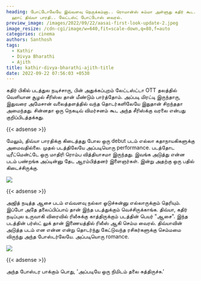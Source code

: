 ```yaml
---
heading: போட்டோலேயே இவ்வளவு நெருக்கம்னா.. ரொமான்ஸ் சும்மா அள்ளுது கதிர் கூட..
  ஹாட் திவ்யா பாரதி.. லேட்டஸ்ட் போட்டோஸ் வைரல்.
preview_image: /images/2022/09/22/aasai-first-look-update-2.jpeg
image_resize: /cdn-cgi/image/w=640,fit=scale-down,q=80,f=auto
categories: cinema
authors: Santhosh
tags:
  - Kathir
  - Divya Bharathi
  - Ajith
title: kathir-divya-bharathi-ajith-title
date: 2022-09-22 07:56:03 +0530
---
```



கதிர் பிகில் படத்துல நடிச்சாரு, பின் அதுக்கப்புறம் லேட்டஸ்ட்டா OTT தலத்தில் வெளியான சூழல் சீரிஸ்ல தான் மீண்டும் பார்த்தோம். அப்படி மிரட்டி இருந்தாரு, இதுவரை அமேசான் வலைத்தளத்தில் வந்த தொடர்களிலேயே இதுதான் சிறந்ததா அமைந்தது. சின்னதா ஒரு நெகடிவ் விமர்சனம் கூட அந்த சீரிஸ்க்கு வரலை என்பது குறிப்பிடத்தக்கது.

{{< adsense >}}

மேலும், திவ்யா பாரதிக்கு கிடைத்தது போல ஒரு debut படம் எல்லா கதாநாயகிகளுக்கு அமைவதில்லை. முதல் படத்திலேயே அப்படியொரு performance. படத்தோட டிரீட்மென்ட்டே ஒரு மாதிரி ரொம்ப வித்தியாசமா இருந்தது. இவங்க அடுத்து என்ன படம் பண்றங்க அப்டின்னு தேட ஆரம்பித்தனர் இளைஞர்கள். இன்று அதற்கு ஒரு பதில் கிடைச்சிருக்கு. 

![](/images/2022/09/22/aasai-first-look-update-1.jpeg)

{{< adsense >}}

அஜித் நடித்த ஆசை படம் எவ்வளவு நல்லா ஓடுச்சுன்னு எல்லாருக்கும் தெரியும். இப்போ அதே தலைப்பிப்பாய் தான் இந்த படத்துக்கும் வெச்சிருக்காங்க. திவ்யா, கதிர் நடிப்புல உருவாகி விரைவில் ரிலீசுக்கு காத்திருக்கும் படத்தின் பெயர் "ஆசை". இந்த படத்தின் பர்ஸ்ட் லுக் தான் இணையத்தில் ரிலீஸ் ஆகி செம்ம வைரல். திவ்யாவின் அடுத்த படம் என என்ன என்று தொடர்ந்து கேட்டுவந்த ரசிகர்களுக்கு செம்மமை விருந்து அந்த போஸ்டர்லேயே. அப்படியொரு romance.

![](/images/2022/09/22/aasai-first-look-update.jpeg)

{{< adsense >}}

அந்த போஸ்டர பாக்கும் பொது, 'அப்படியே ஒரு நிமிடம் தலை சுத்திருச்சு.'
